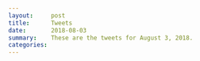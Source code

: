 ```yaml
---
layout:     post
title:      Tweets
date:       2018-08-03
summary:    These are the tweets for August 3, 2018.
categories:
---
```


